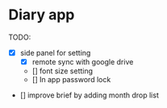 Diary app
==================================

TODO:
- [x] side panel for setting 
  - [x] remote sync with google drive
  - [] font size setting
  - [] In app password lock
- [] improve brief by adding month drop list

